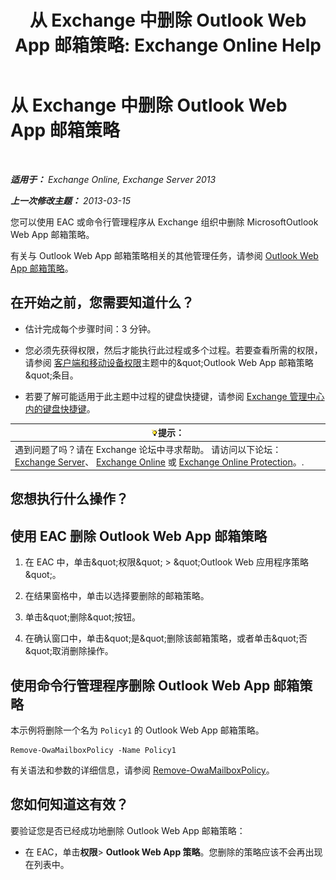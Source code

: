 ﻿---
title: '从 Exchange 中删除 Outlook Web App 邮箱策略: Exchange Online Help'
TOCTitle: 从 Exchange 中删除 Outlook Web App 邮箱策略
ms:assetid: edab7bac-b62c-4b82-8f21-dcac77cf0e8f
ms:mtpsurl: https://technet.microsoft.com/zh-cn/library/Dd351239(v=EXCHG.150)
ms:contentKeyID: 50491896
ms.date: 05/23/2018
mtps_version: v=EXCHG.150
ms.translationtype: MT
---

# 从 Exchange 中删除 Outlook Web App 邮箱策略

 

_**适用于：** Exchange Online, Exchange Server 2013_

_**上一次修改主题：** 2013-03-15_

您可以使用 EAC 或命令行管理程序从 Exchange 组织中删除 MicrosoftOutlook Web App 邮箱策略。

有关与 Outlook Web App 邮箱策略相关的其他管理任务，请参阅 [Outlook Web App 邮箱策略](outlook-web-app-mailbox-policies-exchange-2013-help.md)。

## 在开始之前，您需要知道什么？

  - 估计完成每个步骤时间：3 分钟。

  - 您必须先获得权限，然后才能执行此过程或多个过程。若要查看所需的权限，请参阅 [客户端和移动设备权限](clients-and-mobile-devices-permissions-exchange-2013-help.md)主题中的\&quot;Outlook Web App 邮箱策略\&quot;条目。

  - 若要了解可能适用于此主题中过程的键盘快捷键，请参阅 [Exchange 管理中心内的键盘快捷键](keyboard-shortcuts-in-the-exchange-admin-center-exchange-online-protection-help.md)。

<table>
<thead>
<tr class="header">
<th><img src="images/Bb124558.tip(EXCHG.150).gif" title="提示" alt="提示" />提示：</th>
</tr>
</thead>
<tbody>
<tr class="odd">
<td>遇到问题了吗？请在 Exchange 论坛中寻求帮助。 请访问以下论坛：<a href="https://go.microsoft.com/fwlink/p/?linkid=60612">Exchange Server</a>、 <a href="https://go.microsoft.com/fwlink/p/?linkid=267542">Exchange Online</a> 或 <a href="https://go.microsoft.com/fwlink/p/?linkid=285351">Exchange Online Protection</a>。.</td>
</tr>
</tbody>
</table>


## 您想执行什么操作？

## 使用 EAC 删除 Outlook Web App 邮箱策略

1.  在 EAC 中，单击\&quot;权限\&quot; \> \&quot;Outlook Web 应用程序策略\&quot;。

2.  在结果窗格中，单击以选择要删除的邮箱策略。

3.  单击\&quot;删除\&quot;按钮。

4.  在确认窗口中，单击\&quot;是\&quot;删除该邮箱策略，或者单击\&quot;否\&quot;取消删除操作。

## 使用命令行管理程序删除 Outlook Web App 邮箱策略

本示例将删除一个名为 `Policy1` 的 Outlook Web App 邮箱策略。

    Remove-OwaMailboxPolicy -Name Policy1 

有关语法和参数的详细信息，请参阅 [Remove-OwaMailboxPolicy](https://technet.microsoft.com/zh-cn/library/dd298103\(v=exchg.150\))。

## 您如何知道这有效？

要验证您是否已经成功地删除 Outlook Web App 邮箱策略：

  - 在 EAC，单击**权限**\> **Outlook Web App 策略**。您删除的策略应该不会再出现在列表中。

